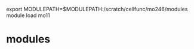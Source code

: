 <!-- This is a module file definitions -->

export MODULEPATH=$MODULEPATH:/scratch/cellfunc/mo246/modules
module load mo11
# modules
